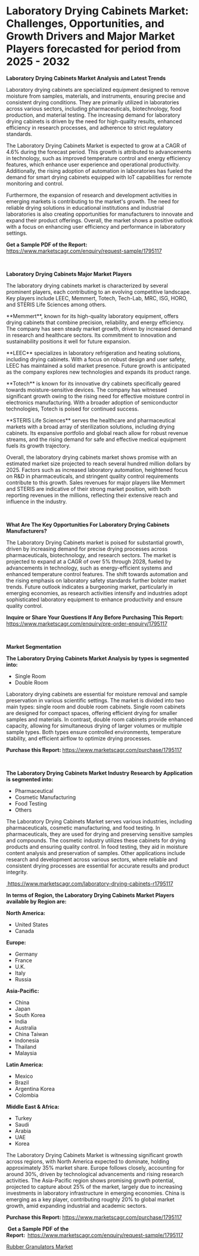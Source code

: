<p><h1>Laboratory Drying Cabinets Market: Challenges, Opportunities, and Growth Drivers and Major Market Players forecasted for period from 2025 - 2032</h1></p><p><strong>Laboratory Drying Cabinets Market Analysis and Latest Trends</strong></p>
<p><p>Laboratory drying cabinets are specialized equipment designed to remove moisture from samples, materials, and instruments, ensuring precise and consistent drying conditions. They are primarily utilized in laboratories across various sectors, including pharmaceuticals, biotechnology, food production, and material testing. The increasing demand for laboratory drying cabinets is driven by the need for high-quality results, enhanced efficiency in research processes, and adherence to strict regulatory standards.</p><p>The Laboratory Drying Cabinets Market is expected to grow at a CAGR of 4.6% during the forecast period. This growth is attributed to advancements in technology, such as improved temperature control and energy efficiency features, which enhance user experience and operational productivity. Additionally, the rising adoption of automation in laboratories has fueled the demand for smart drying cabinets equipped with IoT capabilities for remote monitoring and control.</p><p>Furthermore, the expansion of research and development activities in emerging markets is contributing to the market's growth. The need for reliable drying solutions in educational institutions and industrial laboratories is also creating opportunities for manufacturers to innovate and expand their product offerings. Overall, the market shows a positive outlook with a focus on enhancing user efficiency and performance in laboratory settings.</p></p>
<p><strong>Get a Sample PDF of the Report:&nbsp;</strong> <a href="https://www.marketscagr.com/enquiry/request-sample/1795117?utm_campaign=1920&utm_medium=2&utm_source=Github&utm_content=ia&utm_term=19022025&utm_id=laboratory-drying-cabinets">https://www.marketscagr.com/enquiry/request-sample/1795117</a></p>
<p>&nbsp;</p>
<p><strong>Laboratory Drying Cabinets Major Market Players</strong></p>
<p><p>The laboratory drying cabinets market is characterized by several prominent players, each contributing to an evolving competitive landscape. Key players include LEEC, Memmert, Totech, Tech-Lab, MRC, ISG, HORO, and STERIS Life Sciences among others. </p><p>**Memmert**, known for its high-quality laboratory equipment, offers drying cabinets that combine precision, reliability, and energy efficiency. The company has seen steady market growth, driven by increased demand in research and healthcare sectors. Its commitment to innovation and sustainability positions it well for future expansion.</p><p>**LEEC** specializes in laboratory refrigeration and heating solutions, including drying cabinets. With a focus on robust design and user safety, LEEC has maintained a solid market presence. Future growth is anticipated as the company explores new technologies and expands its product range.</p><p>**Totech** is known for its innovative dry cabinets specifically geared towards moisture-sensitive devices. The company has witnessed significant growth owing to the rising need for effective moisture control in electronics manufacturing. With a broader adoption of semiconductor technologies, Totech is poised for continued success.</p><p>**STERIS Life Sciences** serves the healthcare and pharmaceutical markets with a broad array of sterilization solutions, including drying cabinets. Its expansive portfolio and global reach allow for robust revenue streams, and the rising demand for safe and effective medical equipment fuels its growth trajectory.</p><p>Overall, the laboratory drying cabinets market shows promise with an estimated market size projected to reach several hundred million dollars by 2025. Factors such as increased laboratory automation, heightened focus on R&D in pharmaceuticals, and stringent quality control requirements contribute to this growth. Sales revenues for major players like Memmert and STERIS are indicative of their strong market position, with both reporting revenues in the millions, reflecting their extensive reach and influence in the industry.</p></p>
<p>&nbsp;</p>
<p><strong>What Are The Key Opportunities For Laboratory Drying Cabinets Manufacturers?</strong></p>
<p><p>The Laboratory Drying Cabinets market is poised for substantial growth, driven by increasing demand for precise drying processes across pharmaceuticals, biotechnology, and research sectors. The market is projected to expand at a CAGR of over 5% through 2028, fueled by advancements in technology, such as energy-efficient systems and enhanced temperature control features. The shift towards automation and the rising emphasis on laboratory safety standards further bolster market trends. Future outlook indicates a burgeoning market, particularly in emerging economies, as research activities intensify and industries adopt sophisticated laboratory equipment to enhance productivity and ensure quality control.</p></p>
<p><strong>Inquire or Share Your Questions If Any Before Purchasing This Report:</strong> <a href="https://www.marketscagr.com/enquiry/pre-order-enquiry/1795117?utm_campaign=1920&utm_medium=2&utm_source=Github&utm_content=ia&utm_term=19022025&utm_id=laboratory-drying-cabinets">https://www.marketscagr.com/enquiry/pre-order-enquiry/1795117</a></p>
<p>&nbsp;</p>
<p><strong>Market Segmentation</strong></p>
<p><strong>The Laboratory Drying Cabinets Market Analysis by types is segmented into:</strong></p>
<p><ul><li>Single Room</li><li>Double Room</li></ul></p>
<p><p>Laboratory drying cabinets are essential for moisture removal and sample preservation in various scientific settings. The market is divided into two main types: single room and double room cabinets. Single room cabinets are designed for compact spaces, offering efficient drying for smaller samples and materials. In contrast, double room cabinets provide enhanced capacity, allowing for simultaneous drying of larger volumes or multiple sample types. Both types ensure controlled environments, temperature stability, and efficient airflow to optimize drying processes.</p></p>
<p><strong>Purchase this Report:&nbsp;</strong><a href="https://www.marketscagr.com/purchase/1795117?utm_campaign=1920&utm_medium=2&utm_source=Github&utm_content=ia&utm_term=19022025&utm_id=laboratory-drying-cabinets">https://www.marketscagr.com/purchase/1795117</a></p>
<p>&nbsp;</p>
<p><strong>The Laboratory Drying Cabinets Market Industry Research by Application is segmented into:</strong></p>
<p><ul><li>Pharmaceutical</li><li>Cosmetic Manufacturing</li><li>Food Testing</li><li>Others</li></ul></p>
<p><p>The Laboratory Drying Cabinets Market serves various industries, including pharmaceuticals, cosmetic manufacturing, and food testing. In pharmaceuticals, they are used for drying and preserving sensitive samples and compounds. The cosmetic industry utilizes these cabinets for drying products and ensuring quality control. In food testing, they aid in moisture content analysis and preservation of samples. Other applications include research and development across various sectors, where reliable and consistent drying processes are essential for accurate results and product integrity.</p></p>
<p><a href="https://www.marketscagr.com/laboratory-drying-cabinets-r1795117?utm_campaign=1920&utm_medium=2&utm_source=Github&utm_content=ia&utm_term=19022025&utm_id=laboratory-drying-cabinets">&nbsp;https://www.marketscagr.com/laboratory-drying-cabinets-r1795117</a></p>
<p><strong>In terms of Region, the Laboratory Drying Cabinets Market Players available by Region are:</strong></p>
<p>
    <p> <strong> North America: </strong>
        <ul>
            <li>United States</li>
            <li>Canada</li>
        </ul>
        </p> 
    <p> <strong> Europe: </strong>
        <ul>
            <li>Germany</li>
            <li>France</li>
            <li>U.K.</li>
            <li>Italy</li>
            <li>Russia</li>
        </ul>
        </p> 
    <p> <strong> Asia-Pacific: </strong>
        <ul>
            <li>China</li>
            <li>Japan</li>
            <li>South Korea</li>
            <li>India</li>
            <li>Australia</li>
            <li>China Taiwan</li>
            <li>Indonesia</li>
            <li>Thailand</li>
            <li>Malaysia</li>
        </ul>
        </p> 
    <p> <strong> Latin America: </strong>
        <ul>
            <li>Mexico</li>
            <li>Brazil</li>
            <li>Argentina Korea</li>
            <li>Colombia</li>
        </ul>
        </p> 
    <p> <strong> Middle East & Africa: </strong>
        <ul>
            <li>Turkey</li>
            <li>Saudi</li>
            <li>Arabia</li>
            <li>UAE</li>
            <li>Korea</li>
        </ul>
    </p>
    </p>
<p><p>The Laboratory Drying Cabinets Market is witnessing significant growth across regions, with North America expected to dominate, holding approximately 35% market share. Europe follows closely, accounting for around 30%, driven by technological advancements and rising research activities. The Asia-Pacific region shows promising growth potential, projected to capture about 25% of the market, largely due to increasing investments in laboratory infrastructure in emerging economies. China is emerging as a key player, contributing roughly 20% to global market growth, amid expanding industrial and academic sectors.</p></p>
<p><strong>Purchase this Report: </strong><a href="https://www.marketscagr.com/purchase/1795117?utm_campaign=1920&utm_medium=2&utm_source=Github&utm_content=ia&utm_term=19022025&utm_id=laboratory-drying-cabinets">https://www.marketscagr.com/purchase/1795117</a></p>
<p>&nbsp;<strong>Get a Sample PDF of the Report:&nbsp;&nbsp;</strong><a href="https://www.marketscagr.com/enquiry/request-sample/1795117?utm_campaign=1920&utm_medium=2&utm_source=Github&utm_content=ia&utm_term=19022025&utm_id=laboratory-drying-cabinets">https://www.marketscagr.com/enquiry/request-sample/1795117</a></p>
<p><strong></strong></p>
<p><p><a href="https://github.com/JakirUddin511/Market-Research-Report-List-1/blob/main/rubber-granulators-market.md?utm_campaign=1920&utm_medium=2&utm_source=Github&utm_content=ia&utm_term=19022025&utm_id=laboratory-drying-cabinets">Rubber Granulators Market</a></p></p>